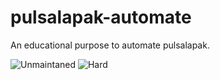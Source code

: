 # pulsalapak-automate
An educational purpose to automate pulsalapak.

![Unmaintaned](https://img.shields.io/badge/Status-Unmaintaned-red) ![Hard](https://img.shields.io/badge/Reason-Hard%20implementation-orange)
